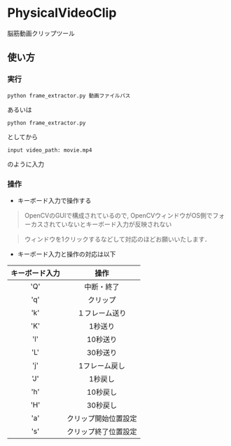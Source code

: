 # PhysicalVideoClip

脳筋動画クリップツール

## 使い方

### 実行

`python frame_extractor.py 動画ファイルパス`

あるいは

`python frame_extractor.py`

としてから

`input video_path: movie.mp4`

のように入力

### 操作

- キーボード入力で操作する 

> OpenCVのGUIで構成されているので, OpenCVウィンドウがOS側でフォーカスされていないとキーボード入力が反映されない

> ウィンドウを1クリックするなどして対応のほどお願いいたします．

- キーボード入力と操作の対応は以下

| キーボード入力 | 操作 |
| :---: | :---: |
| 'Q' | 中断・終了 |
| 'q' | クリップ |
| 'k' | １フレーム送り |
| 'K' | 1秒送り |
| 'l' | 10秒送り |
| 'L' | 30秒送り |
| 'j' | 1フレーム戻し |
| 'J' | 1秒戻し |
| 'h' | 10秒戻し |
| 'H' | 30秒戻し |
| 'a' | クリップ開始位置設定 |
| 's' | クリップ終了位置設定 |
